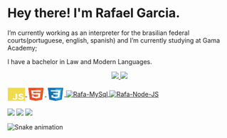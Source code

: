 <h1>Hey there! I'm Rafael Garcia.</h1>


<p>I’m currently working as an interpreter for the brasilian federal courts(portuguese, english, spanish) and I’m currently studying at Gama Academy;</p>
<p>I have a bachelor in Law and Modern Languages.</p>

<div align="center">
  <a href="https://github.com/rafaelgarnasci">
  <img height="160em" src="https://github-readme-stats.vercel.app/api?username=rafaelgarnasci&show_icons=true&theme=dracula&include_all_commits=true&count_private=true"/>
  <img height="160em" src="https://github-readme-stats.vercel.app/api/top-langs/?username=rafaelgarnasci&layout=compact&langs_count=7&theme=dracula"/>
</div>
  <div style="display: inline_block"><br>
  <img align="center" alt="Rafa-Js" height="30" width="40" src="https://raw.githubusercontent.com/devicons/devicon/master/icons/javascript/javascript-plain.svg">
<!--   <img align="center" alt="Rafa-Ts" height="30" width="40" src="https://raw.githubusercontent.com/devicons/devicon/master/icons/typescript/typescript-plain.svg"> -->
  <img align="center" alt="Rafa-HTML" height="30" width="40" src="https://raw.githubusercontent.com/devicons/devicon/master/icons/html5/html5-original.svg">
  <img align="center" alt="Rafa-CSS" height="30" width="40" src="https://raw.githubusercontent.com/devicons/devicon/master/icons/css3/css3-original.svg">
  <img align="center" alt="Rafa-MySql" height="30" width="40" src="https://cdn.jsdelivr.net/gh/devicons/devicon/icons/mysql/mysql-plain.svg">
  <img align="center" alt="Rafa-Node-JS" height="30" width="40" src="https://cdn.jsdelivr.net/gh/devicons/devicon/icons/nodejs/nodejs-original.svg">                                                                                                                                           
                                                                                                                                             
</div>
                                                                                                                                           <br>
 <div> 
  <a href="https://instagram.com/rafaelgarnasci" target="_blank"><img src="https://img.shields.io/badge/-Instagram-%23E4405F?style=for-the-badge&logo=instagram&logoColor=white" target="_blank"></a>
  <a href = "mailto:rafael.garnasci@gmail.com"><img src="https://img.shields.io/badge/-Gmail-%23333?style=for-the-badge&logo=gmail&logoColor=white" target="_blank"></a>
  <a href="https://www.linkedin.com/in/rafaelgarnasci" target="_blank"><img src="https://img.shields.io/badge/-LinkedIn-%230077B5?style=for-the-badge&logo=linkedin&logoColor=white" target="_blank"></a> 
                                                                                                                                           
 ![Snake animation](https://github.com/rafaelgarnasci/rafaelgarnasci/blob/output/github-contribution-grid-snake.svg)
